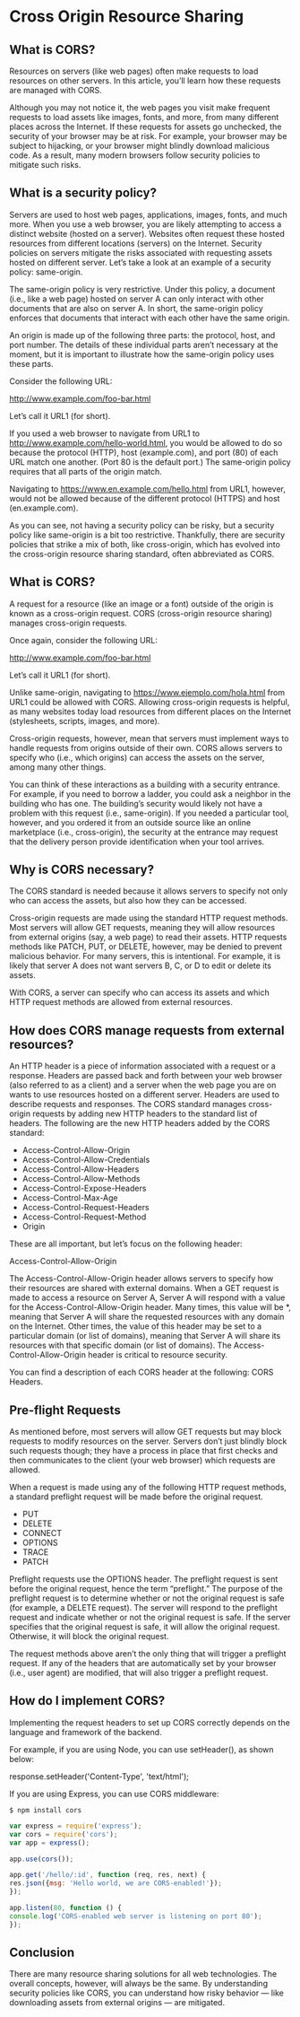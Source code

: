 # Cross Origin Resource Sharing

## What is CORS?

Resources on servers (like web pages) often make requests to load resources on other servers. In this article, you’ll learn how these requests are managed with CORS.

Although you may not notice it, the web pages you visit make frequent requests to load assets like images, fonts, and more, from many different places across the Internet. If these requests for assets go unchecked, the security of your browser may be at risk. For example, your browser may be subject to hijacking, or your browser might blindly download malicious code. As a result, many modern browsers follow security policies to mitigate such risks.

## What is a security policy?

Servers are used to host web pages, applications, images, fonts, and much more. When you use a web browser, you are likely attempting to access a distinct website (hosted on a server). Websites often request these hosted resources from different locations (servers) on the Internet. Security policies on servers mitigate the risks associated with requesting assets hosted on different server. Let’s take a look at an example of a security policy: same-origin.

The same-origin policy is very restrictive. Under this policy, a document (i.e., like a web page) hosted on server A can only interact with other documents that are also on server A. In short, the same-origin policy enforces that documents that interact with each other have the same origin.

An origin is made up of the following three parts: the protocol, host, and port number. The details of these individual parts aren’t necessary at the moment, but it is important to illustrate how the same-origin policy uses these parts.

Consider the following URL:

http://www.example.com/foo-bar.html

Let’s call it URL1 (for short).

If you used a web browser to navigate from URL1 to http://www.example.com/hello-world.html, you would be allowed to do so because the protocol (HTTP), host (example.com), and port (80) of each URL match one another. (Port 80 is the default port.) The same-origin policy requires that all parts of the origin match.

Navigating to https://www.en.example.com/hello.html from URL1, however, would not be allowed because of the different protocol (HTTPS) and host (en.example.com).

As you can see, not having a security policy can be risky, but a security policy like same-origin is a bit too restrictive. Thankfully, there are security policies that strike a mix of both, like cross-origin, which has evolved into the cross-origin resource sharing standard, often abbreviated as CORS.

## What is CORS?

A request for a resource (like an image or a font) outside of the origin is known as a cross-origin request. CORS (cross-origin resource sharing) manages cross-origin requests.

Once again, consider the following URL:

http://www.example.com/foo-bar.html

Let’s call it URL1 (for short).

Unlike same-origin, navigating to https://www.ejemplo.com/hola.html from URL1 could be allowed with CORS. Allowing cross-origin requests is helpful, as many websites today load resources from different places on the Internet (stylesheets, scripts, images, and more).

Cross-origin requests, however, mean that servers must implement ways to handle requests from origins outside of their own. CORS allows servers to specify who (i.e., which origins) can access the assets on the server, among many other things.

You can think of these interactions as a building with a security entrance. For example, if you need to borrow a ladder, you could ask a neighbor in the building who has one. The building’s security would likely not have a problem with this request (i.e., same-origin). If you needed a particular tool, however, and you ordered it from an outside source like an online marketplace (i.e., cross-origin), the security at the entrance may request that the delivery person provide identification when your tool arrives.

## Why is CORS necessary?

The CORS standard is needed because it allows servers to specify not only who can access the assets, but also how they can be accessed.

Cross-origin requests are made using the standard HTTP request methods. Most servers will allow GET requests, meaning they will allow resources from external origins (say, a web page) to read their assets. HTTP requests methods like PATCH, PUT, or DELETE, however, may be denied to prevent malicious behavior. For many servers, this is intentional. For example, it is likely that server A does not want servers B, C, or D to edit or delete its assets.

With CORS, a server can specify who can access its assets and which HTTP request methods are allowed from external resources.

## How does CORS manage requests from external resources?

An HTTP header is a piece of information associated with a request or a response. Headers are passed back and forth between your web browser (also referred to as a client) and a server when the web page you are on wants to use resources hosted on a different server. Headers are used to describe requests and responses. The CORS standard manages cross-origin requests by adding new HTTP headers to the standard list of headers. The following are the new HTTP headers added by the CORS standard:

- Access-Control-Allow-Origin
- Access-Control-Allow-Credentials
- Access-Control-Allow-Headers
- Access-Control-Allow-Methods
- Access-Control-Expose-Headers
- Access-Control-Max-Age
- Access-Control-Request-Headers
- Access-Control-Request-Method
- Origin

These are all important, but let’s focus on the following header:

Access-Control-Allow-Origin

The Access-Control-Allow-Origin header allows servers to specify how their resources are shared with external domains. When a GET request is made to access a resource on Server A, Server A will respond with a value for the Access-Control-Allow-Origin header. Many times, this value will be \*, meaning that Server A will share the requested resources with any domain on the Internet. Other times, the value of this header may be set to a particular domain (or list of domains), meaning that Server A will share its resources with that specific domain (or list of domains). The Access-Control-Allow-Origin header is critical to resource security.

You can find a description of each CORS header at the following: CORS Headers.

## Pre-flight Requests

As mentioned before, most servers will allow GET requests but may block requests to modify resources on the server. Servers don’t just blindly block such requests though; they have a process in place that first checks and then communicates to the client (your web browser) which requests are allowed.

When a request is made using any of the following HTTP request methods, a standard preflight request will be made before the original request.

- PUT
- DELETE
- CONNECT
- OPTIONS
- TRACE
- PATCH

Preflight requests use the OPTIONS header. The preflight request is sent before the original request, hence the term “preflight.” The purpose of the preflight request is to determine whether or not the original request is safe (for example, a DELETE request). The server will respond to the preflight request and indicate whether or not the original request is safe. If the server specifies that the original request is safe, it will allow the original request. Otherwise, it will block the original request.

The request methods above aren’t the only thing that will trigger a preflight request. If any of the headers that are automatically set by your browser (i.e., user agent) are modified, that will also trigger a preflight request.

## How do I implement CORS?

Implementing the request headers to set up CORS correctly depends on the language and framework of the backend.

For example, if you are using Node, you can use setHeader(), as shown below:

response.setHeader('Content-Type', 'text/html');

If you are using Express, you can use CORS middleware:

```shell
$ npm install cors
```

```JavaScript
var express = require('express');
var cors = require('cors');
var app = express();

app.use(cors());

app.get('/hello/:id', function (req, res, next) {
res.json({msg: 'Hello world, we are CORS-enabled!'});
});

app.listen(80, function () {
console.log('CORS-enabled web server is listening on port 80');
});
```

## Conclusion

There are many resource sharing solutions for all web technologies. The overall concepts, however, will always be the same. By understanding security policies like CORS, you can understand how risky behavior — like downloading assets from external origins — are mitigated.
